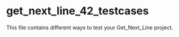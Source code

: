 # get_next_line_42_testcases
This file contains different ways to test your Get_Next_Line project. 
